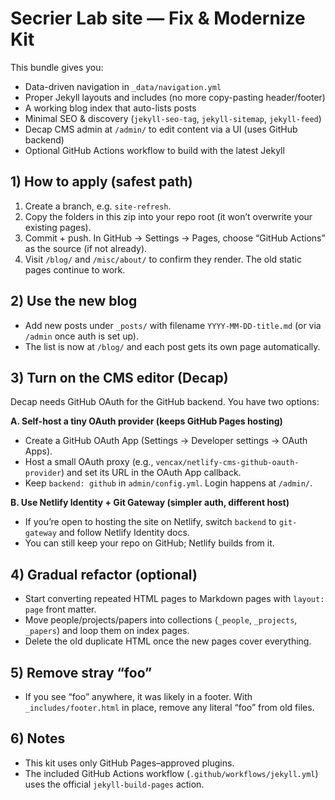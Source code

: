 # Secrier Lab site — Fix & Modernize Kit

This bundle gives you:
- Data-driven navigation in `_data/navigation.yml`
- Proper Jekyll layouts and includes (no more copy-pasting header/footer)
- A working blog index that auto-lists posts
- Minimal SEO & discovery (`jekyll-seo-tag`, `jekyll-sitemap`, `jekyll-feed`)
- Decap CMS admin at `/admin/` to edit content via a UI (uses GitHub backend)
- Optional GitHub Actions workflow to build with the latest Jekyll

## 1) How to apply (safest path)
1. Create a branch, e.g. `site-refresh`.
2. Copy the folders in this zip into your repo root (it won’t overwrite your existing pages).
3. Commit + push. In GitHub → Settings → Pages, choose “GitHub Actions” as the source (if not already).
4. Visit `/blog/` and `/misc/about/` to confirm they render. The old static pages continue to work.

## 2) Use the new blog
- Add new posts under `_posts/` with filename `YYYY-MM-DD-title.md` (or via `/admin` once auth is set up).
- The list is now at `/blog/` and each post gets its own page automatically.

## 3) Turn on the CMS editor (Decap)
Decap needs GitHub OAuth for the GitHub backend. You have two options:

**A. Self-host a tiny OAuth provider (keeps GitHub Pages hosting)**
- Create a GitHub OAuth App (Settings → Developer settings → OAuth Apps).
- Host a small OAuth proxy (e.g., `vencax/netlify-cms-github-oauth-provider`) and set its URL in the OAuth App callback.
- Keep `backend: github` in `admin/config.yml`. Login happens at `/admin/`.

**B. Use Netlify Identity + Git Gateway (simpler auth, different host)**
- If you’re open to hosting the site on Netlify, switch `backend` to `git-gateway` and follow Netlify Identity docs.
- You can still keep your repo on GitHub; Netlify builds from it.

## 4) Gradual refactor (optional)
- Start converting repeated HTML pages to Markdown pages with `layout: page` front matter.
- Move people/projects/papers into collections (`_people`, `_projects`, `_papers`) and loop them on index pages.
- Delete the old duplicate HTML once the new pages cover everything.

## 5) Remove stray “foo”
- If you see “foo” anywhere, it was likely in a footer. With `_includes/footer.html` in place, remove any literal “foo” from old files.

## 6) Notes
- This kit uses only GitHub Pages–approved plugins.
- The included GitHub Actions workflow (`.github/workflows/jekyll.yml`) uses the official `jekyll-build-pages` action.
